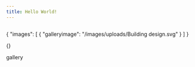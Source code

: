 ```yaml
---
title: Hello World!
---
```

![]()

{
  "images": [
    {
      "galleryimage": "/images/uploads/Building design.svg"
    }
  ]
}

{}

gallery
